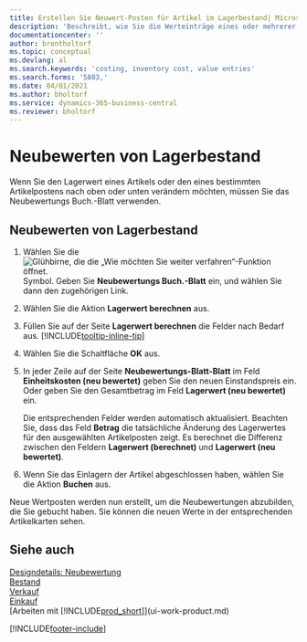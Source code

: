 ```yaml
---
title: Erstellen Sie Neuwert-Posten für Artikel im Lagerbestand| Microsoft Docs
description: 'Beschreibt, wie Sie die Werteinträge eines oder mehrerer Artikel im Bestand aufwerten oder abschreiben, indem Sie deren aktuellen, berechneten Wert buchen.'
documentationcenter: ''
author: brentholtorf
ms.topic: conceptual
ms.devlang: al
ms.search.keywords: 'costing, inventory cost, value entries'
ms.search.forms: '5803,'
ms.date: 04/01/2021
ms.author: bholtorf
ms.service: dynamics-365-business-central
ms.reviewer: bholtorf
---
```

# Neubewerten von Lagerbestand
Wenn Sie den Lagerwert eines Artikels oder den eines bestimmten Artikelpostens nach oben oder unten verändern möchten, müssen Sie das Neubewertungs Buch.-Blatt verwenden.

## Neubewerten von Lagerbestand
1. Wählen Sie die ![Glühbirne, die die „Wie möchten Sie weiter verfahren“-Funktion öffnet.](media/ui-search/search_small.png "Sagen Sie mir, was Sie tun möchten") Symbol. Geben Sie **Neubewertungs Buch.-Blatt** ein, und wählen Sie dann den zugehörigen Link.
2. Wählen Sie die Aktion **Lagerwert berechnen** aus.
3. Füllen Sie auf der Seite **Lagerwert berechnen** die Felder nach Bedarf aus. [!INCLUDE[tooltip-inline-tip](includes/tooltip-inline-tip_md.md)]
4. Wählen Sie die Schaltfläche **OK** aus.
5. In jeder Zeile auf der Seite **Neubewertungs-Blatt-Blatt** im Feld **Einheitskosten (neu bewertet)** geben Sie den neuen Einstandspreis ein. Oder geben Sie den Gesamtbetrag im Feld **Lagerwert (neu bewertet)** ein.

    Die entsprechenden Felder werden automatisch aktualisiert. Beachten Sie, dass das Feld **Betrag** die tatsächliche Änderung des Lagerwertes für den ausgewählten Artikelposten zeigt. Es berechnet die Differenz zwischen den Feldern **Lagerwert (berechnet)** und **Lagerwert (neu bewertet)**.
6. Wenn Sie das Einlagern der Artikel abgeschlossen haben, wählen Sie die Aktion **Buchen** aus.

Neue Wertposten werden nun erstellt, um die Neubewertungen abzubilden, die Sie gebucht haben. Sie können die neuen Werte in der entsprechenden Artikelkarten sehen.

## Siehe auch
[Designdetails: Neubewertung](design-details-revaluation.md)  
[Bestand](inventory-manage-inventory.md)  
[Verkauf](sales-manage-sales.md)  
[Einkauf](purchasing-manage-purchasing.md)  
[Arbeiten mit [!INCLUDE[prod_short](includes/prod_short.md)]](ui-work-product.md)


[!INCLUDE[footer-include](includes/footer-banner.md)]